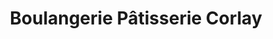 ---
title: "Boulangerie Pâtisserie Corlay"
url: /bruz/boulangerie-patisserie-corlay/
shop: boulangerie
---